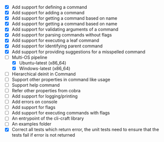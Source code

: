 - [X] Add support for defining a command
- [X] Add support for adding a command
- [X] Add support for getting a command based on name
- [X] Add support for getting a command based on name
- [X] Add support for validating arguments of a command
- [X] Add support for parsing commands without flags
- [X] Add support for executing a leaf command
- [X] Add support for identifying parent command
- [X] Add support for providing suggestions for a misspelled command
- [ ] Multi-OS pipeline
    - [X] Ubuntu-latest (x86_64)
    - [X] Windows-latest (x86_64)
- [ ] Hierarchical deinit in Command
- [ ] Support other properties in command like usage
- [ ] Support help command
- [ ] Refer other properties from cobra
- [ ] Add support for logging/printing
- [ ] Add errors on console 
- [ ] Add support for flags
- [ ] Add support for executing commands with flags
- [ ] An entrypoint of the cli-craft library
- [ ] An examples folder
- [X] Correct all tests which return error, the unit tests need to ensure that the tests fail if error is not returned